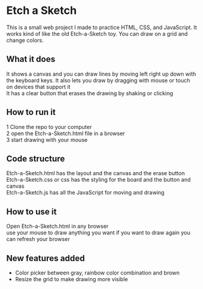 # Etch a Sketch


This is a small web project I made to practice HTML, CSS, and JavaScript. It works kind of like the old Etch-a-Sketch toy. You can draw on a grid and change colors.



## What it does

It shows a canvas and you can draw lines by moving left right up down with the keyboard keys. It also lets you draw by dragging with mouse or touch on devices that support it  
It has a clear button that erases the drawing by shaking or clicking  

## How to run it

1 Clone the repo to your computer  
2 open the Etch-a-Sketch.html file in a browser  
3 start drawing with your mouse

## Code structure

Etch-a-Sketch.html has the layout and the canvas and the erase button  
Etch-a-Sketch.css or css has the styling for the board and the button and canvas  
Etch-a-Sketch.js  has all the JavaScript for moving and drawing

## How to use it

Open Etch-a-Sketch.html in any browser  
use your mouse to draw anything you want
if you want to draw again you can refresh your browser



## New features added

- Color picker between gray, rainbow color combination and brown 
- Resize the grid to make drawing more visible

